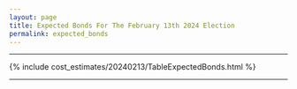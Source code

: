 ```yaml
---
layout: page
title: Expected Bonds For The February 13th 2024 Election
permalink: expected_bonds
---
```


___

{% include cost_estimates/20240213/TableExpectedBonds.html %}

___


